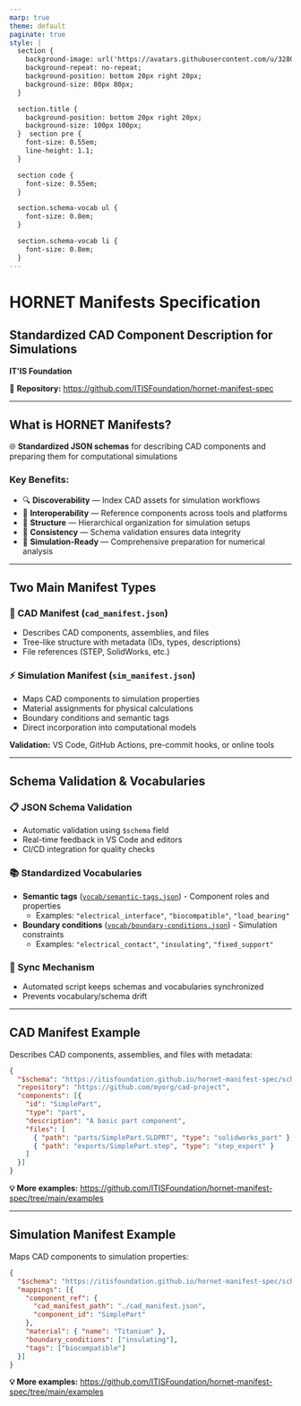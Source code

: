 ```yaml
---
marp: true
theme: default
paginate: true
style: |
  section {
    background-image: url('https://avatars.githubusercontent.com/u/32800832?s=280&v=4');
    background-repeat: no-repeat;
    background-position: bottom 20px right 20px;
    background-size: 80px 80px;
  }

  section.title {
    background-position: bottom 20px right 20px;
    background-size: 100px 100px;
  }  section pre {
    font-size: 0.55em;
    line-height: 1.1;
  }

  section code {
    font-size: 0.55em;
  }

  section.schema-vocab ul {
    font-size: 0.8em;
  }

  section.schema-vocab li {
    font-size: 0.8em;
  }
---
```


<!-- _class: title -->

# HORNET Manifests Specification

## Standardized CAD Component Description for Simulations

**IT'IS Foundation**

📖 **Repository:** https://github.com/ITISFoundation/hornet-manifest-spec

---

## What is HORNET Manifests?

🌐 **Standardized JSON schemas** for describing CAD components and preparing them for computational simulations

### Key Benefits:

- 🔍 **Discoverability** — Index CAD assets for simulation workflows
- 🔄 **Interoperability** — Reference components across tools and platforms
- 📂 **Structure** — Hierarchical organization for simulation setups
- 💾 **Consistency** — Schema validation ensures data integrity
- 🧪 **Simulation-Ready** — Comprehensive preparation for numerical analysis

---

## Two Main Manifest Types

### 📐 CAD Manifest (`cad_manifest.json`)

- Describes CAD components, assemblies, and files
- Tree-like structure with metadata (IDs, types, descriptions)
- File references (STEP, SolidWorks, etc.)

### ⚡ Simulation Manifest (`sim_manifest.json`)

- Maps CAD components to simulation properties
- Material assignments for physical calculations
- Boundary conditions and semantic tags
- Direct incorporation into computational models

**Validation:** VS Code, GitHub Actions, pre-commit hooks, or online tools

---

<!-- _class: schema-vocab -->

## Schema Validation & Vocabularies

### 📋 JSON Schema Validation

- Automatic validation using `$schema` field
- Real-time feedback in VS Code and editors
- CI/CD integration for quality checks

### 📚 Standardized Vocabularies

- **Semantic tags** ([`vocab/semantic-tags.json`](https://github.com/ITISFoundation/hornet-manifest-spec/blob/main/vocab/semantic-tags.json)) - Component roles and properties
  - Examples: `"electrical_interface"`, `"biocompatible"`, `"load_bearing"`
- **Boundary conditions** ([`vocab/boundary-conditions.json`](https://github.com/ITISFoundation/hornet-manifest-spec/blob/main/vocab/boundary-conditions.json)) - Simulation constraints
  - Examples: `"electrical_contact"`, `"insulating"`, `"fixed_support"`

### 🔄 Sync Mechanism

- Automated script keeps schemas and vocabularies synchronized
- Prevents vocabulary/schema drift

---

## CAD Manifest Example

Describes CAD components, assemblies, and files with metadata:

```json
{
  "$schema": "https://itisfoundation.github.io/hornet-manifest-spec/schema/cad_manifest.schema.json",
  "repository": "https://github.com/myorg/cad-project",
  "components": [{
    "id": "SimplePart",
    "type": "part",
    "description": "A basic part component",
    "files": [
      { "path": "parts/SimplePart.SLDPRT", "type": "solidworks_part" },
      { "path": "exports/SimplePart.step", "type": "step_export" }
    ]
  }]
}
```

**💡 More examples:** https://github.com/ITISFoundation/hornet-manifest-spec/tree/main/examples

---

## Simulation Manifest Example

Maps CAD components to simulation properties:

```json
{
  "$schema": "https://itisfoundation.github.io/hornet-manifest-spec/schema/sim_manifest.schema.json",
  "mappings": [{
    "component_ref": {
      "cad_manifest_path": "./cad_manifest.json",
      "component_id": "SimplePart"
    },
    "material": { "name": "Titanium" },
    "boundary_conditions": ["insulating"],
    "tags": ["biocompatible"]
  }]
}
```

**💡 More examples:** https://github.com/ITISFoundation/hornet-manifest-spec/tree/main/examples
